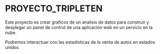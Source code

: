 # PROYECTO_TRIPLETEN
Este proyecto es crear graficos de un analisis de datos
para construir y desplegar un panel de control de una aplicación web en un servicio en la nube.

Podremos interactuar con las estadisticas de la venta de autos en estados unidos 
